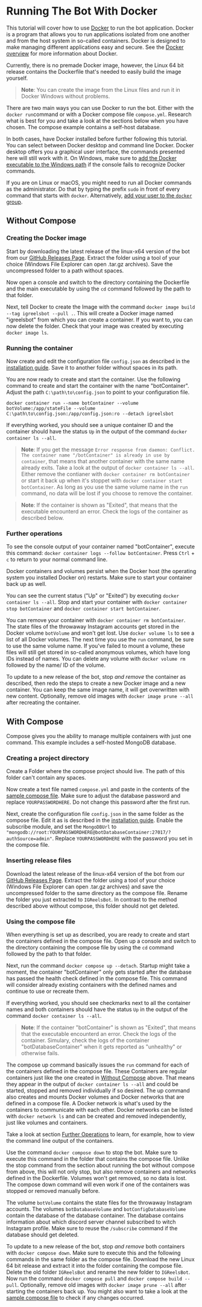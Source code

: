 # Running The Bot With Docker
This tutorial will cover how to use [Docker](https://www.docker.com/) to run the bot application. Docker is a program that allows you to run applications isolated from one another and from the host system in so-called containers. Docker is designed to make managing different applications easy and secure. See the [Docker overview](https://docs.docker.com/get-started/overview/) for more information about Docker.

Currently, there is no premade Docker image, however, the Linux 64 bit release contains the Dockerfile that's needed to easily build the image yourself.

> **Note**: You can create the image from the Linux files and run it in Docker Windows without problems.

There are two main ways you can use Docker to run the bot. Either with the `docker run`command or with a Docker compose file `compose.yml`. Research what is best for you and take a look at the sections below when you have chosen. The compose example contains a self-host database.

In both cases, have Docker installed before further following this tutorial. You can select between Docker desktop and command line Docker. Docker desktop offers you a graphical user interface, the commands presented here will still work with it. On Windows, make sure to [add the Docker executable to the Windows path](https://stackoverflow.com/questions/49478343/windows-doesnt-recognize-docker-command) if the console fails to recognize Docker commands.

If you are on Linux or macOS, you might need to run all Docker commands as the administrator. Do that by typing the prefix `sudo` in front of every command that starts with `docker`.
Alternatively, [add your user to the `docker` group](https://docs.docker.com/engine/install/linux-postinstall/#manage-docker-as-a-non-root-user).

## Without Compose

### Creating the Docker image
Start by downloading the latest release of the linux-x64 version of the bot from our [GitHub Releases Page](https://github.com/bman46/InstagramEmbedDiscordBot/releases). Extract the folder using a tool of your choice (Windows File Explorer can open .tar.gz archives). Save the uncompressed folder to a path without spaces.

Now open a console and switch to the directory containing the Dockerfile and the main executable by using the `cd` command followed by the path to that folder.

Next, tell Docker to create the Image with the command `docker image build --tag igreelsbot --pull .`. This will create a Docker image named "igreelsbot" from which you can create a container. If you want to, you can now delete the folder. Check that your image was created by executing `docker image ls`.

### Running the container
Now create and edit the configuration file `config.json` as described in the [installation guide](../Install.md#step-3). Save it to another folder without spaces in its path.

You are now ready to create and start the container. Use the following command to create and start the container with the name "botContainer". Adjust the path `C:\path\to\config.json` to point to your configuration file.

`docker container run --name botContainer --volume botVolume:/app/stateFile --volume C:\path\to\config.json:/app/config.json:ro --detach igreelsbot`

If everything worked, you should see a unique container ID and the container should have the status `Up` in the output of the command `docker container ls --all`.

> **Note**: If you get the message `Error response from daemon: Conflict. The container name "/botContainer" is already in use by container`, that means that another container with the same name already exits. Take a look at the output of `docker container ls --all`. Either remove the contianer with `docker container rm botContainer` or start it back up when it's stoppet with `docker container start botContainer`. As long as you use the same volume name in the `run` command, no data will be lost if you choose to remove the container.


> **Note**: If the container is shown as "Exited", that means that the executable encounterd an error. Check the logs of the container as described below.

### Further operations
To see the console output of your container named "botContainer", execute this command: `docker container logs --follow botContainer`. Press `Ctrl` + `c` to return to your normal command line.

Docker containers and volumes persist when the Docker host (the operating system you installed Docker on) restarts. Make sure to start your container back up as well.

You can see the current status ("Up" or "Exited") by executing `docker container ls --all`. Stop and start your container with `docker container stop botContainer` and `docker container start botContainer`.

You can remove your container with `docker container rm botContainer`. The state files of the throwaway Instagram accounts get stored in the Docker volume `botVolume` and won't get lost. Use `docker volume ls` to see a list of all Docker volumes. The next time you use the `run` command, be sure to use the same volume name.
If you've failed to mount a volume, these files will still get stored in so-called anonymous volumes, which have long IDs instead of names. You can delete any volume with `docker volume rm` followed by the name/ ID of the volume.

To update to a new release of the bot, stop *and remove* the container as described, then redo the steps to create a new Docker image and a new container. You can keep the same image name, it will get overwritten with new content. Optionally, remove old images with `docker image prune --all` after recreating the container.

## With Compose
Compose gives you the ability to manage multiple containers with just one command. This example includes a self-hosted MongoDB database.

### Creating a project directory
Create a Folder where the compose project should live. The path of this folder can't contain any spaces.

Now create a text file named `compose.yml` and paste in the contents of the [sample compose file](./compose.yml). Make sure to adjust the database password and replace `YOURPASSWORDHERE`. Do not change this password after the first run.

Next, create the configuration file `config.json` in the same folder as the compose file. Edit it as is described in the [installation guide](../Install.md#step-3). Enable the subscribe module, and set the `MongoDBUrl` to `"mongodb://root:YOURPASSWORDHERE@botDatabaseContainer:27017/?authSource=admin"`. Replace `YOURPASSWORDHERE` with the password you set in the compose file.

### Inserting release files
Download the latest release of the linux-x64 version of the bot from our [GitHub Releases Page](https://github.com/bman46/InstagramEmbedDiscordBot/releases). Extract the folder using a tool of your choice (Windows File Explorer can open .tar.gz archives) and save the uncompressed folder to the same directory as the compose file. Rename the folder you just extracted to `IGReelsBot`. In contrast to the method described above without compose, this folder should not get deleted.

### Using the compose file
When everything is set up as described, you are ready to create and start the containers defined in the compose file. Open up a console and switch to the directory containing the compose file by using the `cd` command followed by the path to that folder.

Next, run the command `docker compose up --detach`. Startup might take a moment, the container "botContainer" only gets started after the database has passed the health check defined in the compose file. This command will consider already existing containers with the defined names and continue to use or recreate them.

If everything worked, you should see checkmarks next to all the container names and both containers should have the status `Up` in the output of the command `docker container ls --all`.

> **Note**: If the container "botContainer" is shown as "Exited", that means that the executable encounterd an error. Check the logs of the container. Simulary, check the logs of the container "botDatabaseContainer" when it gets reported as "unhealthy" or otherwise fails.

The compose up command basically issues the `run` command for each of the containers defined in the compose file. These Containers are regular containers just like the one created in [Without Compose](./docker.md#without-compose) above. That means they appear in the output of `docker container ls --all` and could be started, stopped and removed individually if so desired.
The up command also creates and mounts Docker volumes and Docker networks that are defined in a compose file. A Docker network is what's used by the containers to communicate with each other. Docker networks can be listed with `docker network ls` and can be created and removed independently, just like volumes and containers.

Take a look at section [Further Operations](./docker.md#further-operations) to learn, for example, how to view the command line output of the containers.

Use the command `docker compose down` to stop the bot. Make sure to execute this command in the folder that contains the compose file. Unlike the stop command from the section about running the bot without compose from above, this will not only stop, but also remove containers and networks defined in the Dockerfile. Volumes won't get removed, so no data is lost. The compose down command will even work if one of the containers was stopped or removed manually before.

The volume `botVolume` contains the state files for the throwaway Instagram accounts. The volumes `botDatabaseVolume` and `botConfigDatabaseVolume` contain the database of the database container. The database contains information about which discord server channel subscribed to witch Instagram profile. Make sure to reuse the `/subscribe` command if the database should get deleted.

To update to a new release of the bot, stop *and remove* both containers with `docker compose down`. Make sure to execute this and the following commands in the same folder as the compose file. Download the new Linux 64 bit release and extract it into the folder containing the compose file. Delete the old folder `IGReelsBot` and rename the new folder to `IGReelsBot`. Now run the command `docker compose pull` and `docker compose build --pull`. Optionally, remove old images with `docker image prune --all` after starting the containers back up. You might also want to take a look at the [sample compose file](./compose.yml) to check if any changes occurred.
